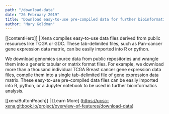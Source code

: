 ```yaml
---
path: "/download-data"
date: "26 February 2019"
title: "Download easy-to-use pre-compiled data for further bioinformatic analysis"
author: "Mary Goldman"
---
```


[[contentHero]]
| Xena compiles easy-to-use data files derived from public resources like TCGA or GDC. These tab-delimited files, such as Pan-cancer gene expression data matrix, can be easily imported into R or python.

We download genomics source data from public repositories and wrangle them into a generic tabular or matrix format files.  For example, we download more than a thousand individual TCGA Breast cancer gene expression data files, compile them into a single tab-delimited file of gene expression data matrix. These easy-to-use pre-compiled data files can be easily imported into R, python, or a Jupyter notebook to be used in further bioinformatics analysis. 

[[xenaButtonPeach]]
| [Learn More] (https://ucsc-xena.gitbook.io/project/overview-of-features/download-data)


